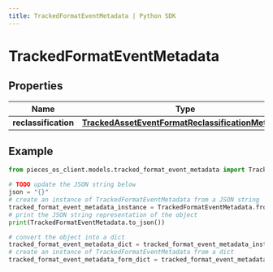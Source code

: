 ```yaml
---
title: TrackedFormatEventMetadata | Python SDK
---
```


# TrackedFormatEventMetadata


## Properties

Name | Type | Description | Notes
------------ | ------------- | ------------- | -------------
**reclassification** | [**TrackedAssetEventFormatReclassificationMetadata**](TrackedAssetEventFormatReclassificationMetadata) |  | [optional] 

## Example

```python
from pieces_os_client.models.tracked_format_event_metadata import TrackedFormatEventMetadata

# TODO update the JSON string below
json = "{}"
# create an instance of TrackedFormatEventMetadata from a JSON string
tracked_format_event_metadata_instance = TrackedFormatEventMetadata.from_json(json)
# print the JSON string representation of the object
print(TrackedFormatEventMetadata.to_json())

# convert the object into a dict
tracked_format_event_metadata_dict = tracked_format_event_metadata_instance.to_dict()
# create an instance of TrackedFormatEventMetadata from a dict
tracked_format_event_metadata_form_dict = tracked_format_event_metadata.from_dict(tracked_format_event_metadata_dict)
```


